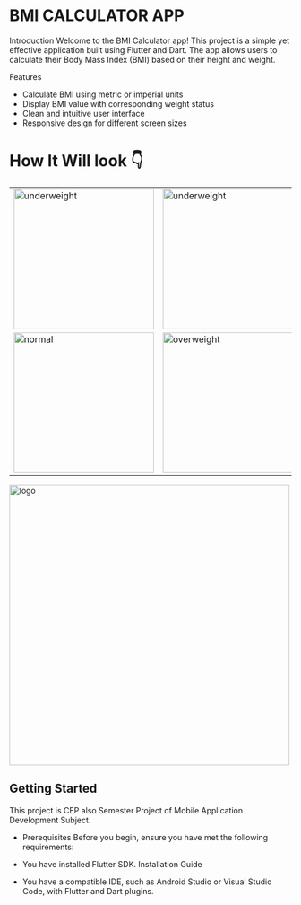 # BMI CALCULATOR APP

Introduction
        Welcome to the BMI Calculator app! This project is a simple yet effective application built using Flutter and Dart. The app allows users to calculate their Body Mass Index (BMI) based on their height and weight.

Features
- Calculate BMI using metric or imperial units
- Display BMI value with corresponding weight status
- Clean and intuitive user interface
- Responsive design for different screen sizes

# How It Will look 👇
<table>
  <tr>
      <td>
          <img width="250" alt="underweight" src="https://user-images.githubusercontent.com/55774240/122744527-af743f00-d2a5-11eb-84e7-b822a0d49278.jpg" /></td>
        <td>  <img width="250" alt="underweight" src="https://user-images.githubusercontent.com/55774240/122741522-aafa5700-d2a2-11eb-94ac-83350f8860c8.jpg" />
      </td>
    </tr>
<tr><td><img width="250" alt="normal" src="https://user-images.githubusercontent.com/55774240/122741486-a03fc200-d2a2-11eb-855f-2b955cbd6c71.jpg" />
</td>
<td><img width="250" alt="overweight" src="https://user-images.githubusercontent.com/55774240/122741533-ad5cb100-d2a2-11eb-90ea-02a3577f9829.jpg" /></td></tr></table>



<img align="center" width="500" alt="logo" src="https://user-images.githubusercontent.com/55774240/122635653-da725d80-d102-11eb-9208-4c8d8b4a1ac6.png" />






## Getting Started

This project is CEP also Semester Project of Mobile Application Development Subject.


- Prerequisites
Before you begin, ensure you have met the following requirements:

- You have installed Flutter SDK. Installation Guide
- You have a compatible IDE, such as Android Studio or Visual Studio Code, with Flutter and Dart plugins.


